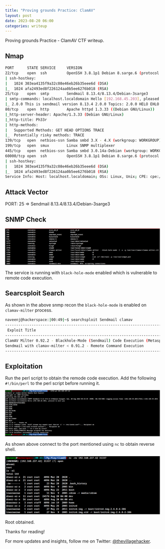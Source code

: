 ```yaml
---
title: "Proving grounds Practice: ClamAV"
layout: post
date: 2023-08-20 06:00
categories: writeup
---
```


Proving grounds Practice - ClamAV CTF writeup.

## Nmap

```sh
PORT      STATE SERVICE     VERSION
22/tcp    open  ssh         OpenSSH 3.8.1p1 Debian 8.sarge.6 (protocol 2.0)
| ssh-hostkey: 
|   1024 303ea4135f9a32c08e46eb26b35eee6d (DSA)
|_  1024 afa2493ed8f226124aa0b5ee6276b018 (RSA)
25/tcp    open  smtp        Sendmail 8.13.4/8.13.4/Debian-3sarge3
| smtp-commands: localhost.localdomain Hello [192.168.45.203], pleased to meet you, ENHANCEDSTATUSCODES, PIPELINING, EXPN, VERB, 8BITMIME, SIZE, DSN, ETRN, DELIVERBY, HELP
|_ 2.0.0 This is sendmail version 8.13.4 2.0.0 Topics: 2.0.0 HELO EHLO MAIL RCPT DATA 2.0.0 RSET NOOP QUIT HELP VRFY 2.0.0 EXPN VERB ETRN DSN AUTH 2.0.0 STARTTLS 2.0.0 For more info use "HELP <topic>". 2.0.0 To report bugs in the implementation send email to 2.0.0 sendmail-bugs@sendmail.org. 2.0.0 For local information send email to Postmaster at your site. 2.0.0 End of HELP info
80/tcp    open  http        Apache httpd 1.3.33 ((Debian GNU/Linux))
|_http-server-header: Apache/1.3.33 (Debian GNU/Linux)
|_http-title: Ph33r
| http-methods: 
|   Supported Methods: GET HEAD OPTIONS TRACE
|_  Potentially risky methods: TRACE
139/tcp   open  netbios-ssn Samba smbd 3.X - 4.X (workgroup: WORKGROUP)
199/tcp   open  smux        Linux SNMP multiplexer
445/tcp   open  netbios-ssn Samba smbd 3.0.14a-Debian (workgroup: WORKGROUP)
60000/tcp open  ssh         OpenSSH 3.8.1p1 Debian 8.sarge.6 (protocol 2.0)
| ssh-hostkey: 
|   1024 303ea4135f9a32c08e46eb26b35eee6d (DSA)
|_  1024 afa2493ed8f226124aa0b5ee6276b018 (RSA)
Service Info: Host: localhost.localdomain; OSs: Linux, Unix; CPE: cpe:/o:linux:linux_kernel
```

## Attack Vector

PORT: 25 => Sendmail 8.13.4/8.13.4/Debian-3sarge3

## SNMP Check

![img](/assets/images/CTF/Proving_Grounds/ClamAV/snmp-check.png)

The service is running with `black-hole-mode` enabled which is vulnerable to remote code execution.

## Searcsploit Search

As shown in the above snmp recon the `black-hole-mode` is enabled on `clamav-milter` process.

```sh
naveenj@hackerspace:|00:49|~$ searchsploit Sendmail clamav
------------------------------------------------------------------------------------- ---------------------------------
 Exploit Title                                                                       |  Path
------------------------------------------------------------------------------------- ---------------------------------
ClamAV Milter 0.92.2 - Blackhole-Mode (Sendmail) Code Execution (Metasploit)         | multiple/remote/9913.rb
Sendmail with clamav-milter < 0.91.2 - Remote Command Execution                      | multiple/remote/4761.pl
------------------------------------------------------------------------------------- ---------------------------------
```

## Exploitation

Run the perl script to obtain the remode code execution.
Add the following `#!/bin/perl` to the perl script before running it.

![img](/assets/images/CTF/Proving_Grounds/ClamAV/snmp-attack.png)

As shown above connect to the port mentioned using `nc` to obtain reverse shell.

![img](/assets/images/CTF/Proving_Grounds/ClamAV/root.png)

Root obtained.

Thanks for reading!

For more updates and insights, follow me on Twitter: [@thevillagehacker](https://twitter.com/thevillagehackr).
